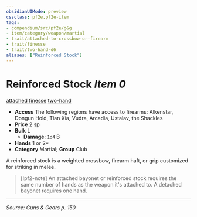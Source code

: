 ```yaml
---
obsidianUIMode: preview
cssclass: pf2e,pf2e-item
tags:
- compendium/src/pf2e/g&g
- item/category/weapon/martial
- trait/attached-to-crossbow-or-firearm
- trait/finesse
- trait/two-hand-d6
aliases: ["Reinforced Stock"]
---
```

# Reinforced Stock *Item 0*  
[attached <to crossbow or firearm>](rules/traits/attached-to-crossbow-or-firearm.md "Attached Weapon Trait")  [finesse](finesse.md "Finesse Weapon Trait")  [two-hand <d6>](rules/traits/two-hand-d6.md "Two-Hand Weapon Trait")  

- **Access** The following regions have access to firearms: Alkenstar, Dongun Hold, Tian Xia, Vudra, Arcadia, Ustalav, the Shackles
- **Price** 2 sp
- **Bulk** L
  - **Damage**: `1d4` B
- **Hands** 1 or 2*
- **Category** Martial; **Group** Club 

A reinforced stock is a weighted crossbow, firearm haft, or grip customized for striking in melee.

> [!pf2-note]
> An attached bayonet or reinforced stock requires the same number of hands as the weapon it's attached to. A detached bayonet requires one hand.


---
*Source: Guns & Gears p. 150*
